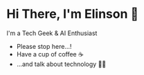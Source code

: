# Hi There, I'm Elinson 👋

I'm a Tech Geek & AI Enthusiast 

- Please stop here...!
- Have a cup of coffee ☕
- ...and talk about technology 👨‍💻



